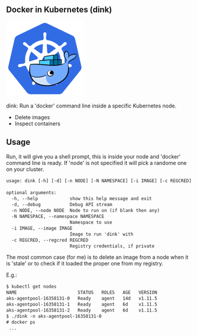 ## Docker in Kubernetes (dink)

![img](img/dink-logo.png)

dink: Run a 'docker' command line inside a specific Kubernetes node.

- Delete images
- Inspect containers

## Usage

Run, it will give you a shell prompt, this is inside your node
and 'docker' command line is ready. If 'node' is not specified
it will pick a randome one on your cluster.

```
usage: dink [-h] [-d] [-n NODE] [-N NAMESPACE] [-i IMAGE] [-c REGCRED]

optional arguments:
  -h, --help            show this help message and exit
  -d, --debug           Debug API stream
  -n NODE, --node NODE  Node to run on (if blank then any)
  -N NAMESPACE, --namespace NAMESPACE
                        Namespace to use
  -i IMAGE, --image IMAGE
                        Image to run 'dink' with
  -c REGCRED, --regcred REGCRED
                        Registry credentials, if private
```

The most common case (for me) is to delete an image from a node
when it is 'stale' or to check if it loaded the proper one from
my registry.

E.g.:

```
$ kubectl get nodes
NAME                       STATUS   ROLES   AGE   VERSION
aks-agentpool-16358131-0   Ready    agent   14d   v1.11.5
aks-agentpool-16358131-1   Ready    agent   6d    v1.11.5
aks-agentpool-16358131-2   Ready    agent   6d    v1.11.5
$ ./dink -n aks-agentpool-16358131-0
# docker ps
 ...
```
